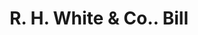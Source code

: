 ---
doi: 10.7916/D8Z04M4G
date_other: '1870'
date_other_textual: 1870-1879
form: printed ephemera
genre:
- Invoices
name:
- R. H. White & Co.
object_in_context_url: https://biggert.cul.columbia.edu/items/view/ave_biggert_00439
subject_hierarchical_geographic:
- Boston, Massachusetts, United States
subject_name:
- R. H. White & Co.
title: R. H. White & Co.. Bill
sort_title: R. H. White & Co.. Bill
call_number: ave_biggert_00439
coordinates:
- 42.35805555555556,-71.06361111111111
pid: ave_biggert_00439
identifiers: ave_biggert_00439
thumbnail: https://derivativo-1.library.columbia.edu/iiif/2/ldpd:344063/full/!256,256/0/native.jpg
permalink: "/biggert/ave_biggert_00439/"
layout: iiif-image-page
---
